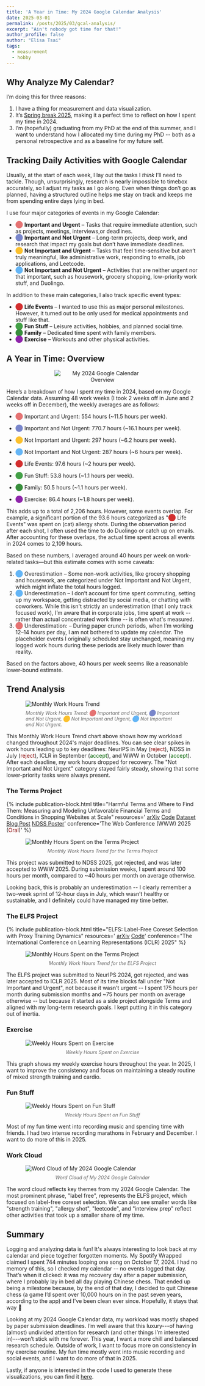 ```yaml
---
title: 'A Year in Time: My 2024 Google Calendar Analysis'
date: 2025-03-01
permalink: /posts/2025/03/gcal-analysis/
excerpt: "Ain't nobody got time for that!"
author_profile: false
author: "Elisa Tsai"
tags:
  - measurement
  - hobby
---
```


## Why Analyze My Calendar?

I’m doing this for three reasons:
1. I have a thing for measurement and data visualization.
2. It’s [Spring break 2025](https://ro.umich.edu/sites/default/files/calendar/pdfs/Cal_2024-2025.pdf), making it a perfect time to reflect on how I spent my time in 2024.
3. I’m (hopefully) graduating from my PhD at the end of this summer, and I want to understand how I allocated my time during my PhD -- both as a personal retrospective and as a baseline for my future self.

## Tracking Daily Activities with Google Calendar


Usually, at the start of each week, I lay out the tasks I *think* I’ll need to tackle. Though, unsurprisingly, research is nearly impossible to timebox accurately, so I adjust my tasks as I go along. Even when things don’t go as planned, having a structured outline helps me stay on track and keeps me from spending entire days lying in bed.


I use four major categories of events in my Google Calendar:

<ul>
  <li><span style="color: #E57373;">&#11044;</span> <strong>Important and Urgent</strong> – Tasks that require immediate attention, such as projects, meetings, interviews,or deadlines.</li>
  <li><span style="color: #7986CB;">&#11044;</span> <strong>Important and Not Urgent</strong> – Long-term projects, deep work, and research that impact my goals but don’t have immediate deadlines.</li>
  <li><span style="color: #FBC02D;">&#11044;</span> <strong>Not Important and Urgent</strong> – Tasks that feel time-sensitive but aren’t truly meaningful, like administrative work, responding to emails, job applications, and Leetcode.</li>
  <li><span style="color: #64B5F6;">&#11044;</span> <strong>Not Important and Not Urgent</strong> – Activities that are neither urgent nor that important, such as housework, grocery shopping, low-priority work stuff, and Duolingo.</li>
</ul>

<p>In addition to these main categories, I also track specific event types:</p>

<ul>
  <li><span style="color: #D32F2F;">&#11044;</span> <strong>Life Events</strong> – I wanted to use this as major personal milestones. However, it turned out to be only used for medical appointments and stuff like that.</li>
  <li><span style="color: #43A047;">&#11044;</span> <strong>Fun Stuff</strong> – Leisure activities, hobbies, and planned social time.</li>
  <li><span style="color: #388E3C;">&#11044;</span> <strong>Family</strong> – Dedicated time spent with family members.</li>
  <li><span style="color: #8E24AA;">&#11044;</span> <strong>Exercise</strong> – Workouts and other physical activities.</li>
</ul>


## A Year in Time: Overview

<p align="center">
  <img src="/images/gcal_analysis/2024_gcal_overview.png" 
       style="max-width: 50%; 
              width: auto; 
              height: auto; 
              display: block; 
              margin: 0 auto;"
       alt="My 2024 Google Calendar Overview">
</p>


Here’s a breakdown of how I spent my time in 2024, based on my Google Calendar data. Assuming 48 work weeks (I took 2 weeks off in June and 2 weeks off in December), the weekly averages are as follows:

* <span style="color: #E57373;">⬤</span> Important and Urgent: 554 hours (~11.5 hours per week).
* <span style="color: #7986CB;">⬤</span> Important and Not Urgent: 770.7 hours (~16.1 hours per week).
* <span style="color: #FBC02D;">⬤</span> Not Important and Urgent: 297 hours (~6.2 hours per week).
* <span style="color: #64B5F6;">⬤</span> Not Important and Not Urgent: 287 hours (~6 hours per week).

* <span style="color: #D32F2F;">⬤</span> Life Events: 97.6 hours (~2 hours per week).
* <span style="color: #43A047;">⬤</span> Fun Stuff: 53.8 hours (~1.1 hours per week).
* <span style="color: #388E3C;">⬤</span> Family: 50.5 hours (~1.1 hours per week).
* <span style="color: #8E24AA;">⬤</span> Exercise: 86.4 hours (~1.8 hours per week).


This adds up to a total of 2,206 hours. However, some events overlap. For example, a significant portion of the 93.6 hours categorized as "<span style="color: #D32F2F;">⬤</span> Life Events" was spent on (cat) allergy shots. During the observation period after each shot, I often used the time to do Duolingo or catch up on emails. After accounting for these overlaps, the actual time spent across all events in 2024 comes to 2,109 hours.

Based on these numbers, I averaged around 40 hours per week on work-related tasks—but this estimate comes with some caveats:

1. <span style="color: #64B5F6;">⬤</span> Overestimation – Some non-work activities, like grocery shopping and housework, are categorized under Not Important and Not Urgent, which might inflate the total hours logged.
2. <span style="color: #64B5F6;">⬤</span> Underestimation – I don’t account for time spent commuting, setting up my workspace, getting distracted by social media, or chatting with coworkers. While this isn't strictly an underestimation (that I only track focused work), I’m aware that in corporate jobs, time spent at work -- rather than actual concentrated work time -- is often what's measured.
3. <span style="color: #E57373;">⬤</span> Underestimation: – During paper crunch periods, when I’m working 12–14 hours per day, I am not bothered to update my calendar. The placeholder events I originally scheduled stay unchanged, meaning my logged work hours during these periods are likely much lower than reality.

Based on the factors above, 40 hours per week seems like a reasonable lower-bound estimate.


## Trend Analysis

<div style="max-width: 700px; width: 80%; margin: 0 auto;">
  <img src="/images/gcal_analysis/monthly_work_hours_trend.png" 
       style="max-width: 100%; 
              width: auto; 
              height: auto; 
              display: block; 
              margin: 0 auto;"
       alt="Monthly Work Hours Trend">
  <p style="color: #666666; font-size: 0.9em; margin-top: 8px;">
    <em>Monthly Work Hours Trend: <span style="color: #E57373;">⬤</span> Important and Urgent, <span style="color: #7986CB;">⬤</span> Important and Not Urgent, <span style="color: #FBC02D;">⬤</span> Not Important and Urgent, <span style="color: #64B5F6;">⬤</span> Not Important and Not Urgent.</em>
  </p>
</div>

This Monthly Work Hours Trend chart above shows how my workload changed throughout 2024's major deadlines. You can see clear spikes in work hours leading up to key deadlines: NeurIPS in May (<span style="color: #880000">reject</span>), NDSS in July (<span style="color: #880000">reject</span>), ICLR in September (<span style="color: #006400">accept</span>), and WWW in October (<span style="color: #006400">accept</span>). After each deadline, my work hours dropped for recovery. The "Not Important and Not Urgent" category stayed fairly steady, showing that some lower-priority tasks were always present.




### The Terms Project



{% include publication-block.html 
  title="Harmful Terms and Where to Find Them: Measuring and Modeling Unfavorable Financial Terms and Conditions in Shopping Websites at Scale"
  resources='<i class="fas fa-file-pdf"></i> [arXiv](https://www.arxiv.org/abs/2502.01798) <i class="fab fa-github"></i> [Code](https://github.com/eltsai/term_miner) <i class="fas fa-database"> </i> [Dataset](https://huggingface.co/datasets/eltsai/ShopTC-100K) <i class="fab fa-blogger-b"> </i> [Blog Post](https://eltsai.github.io/posts/2025/02/harmful-terms/) <i class="fas fa-bookmark"></i> [NDSS Poster](https://www.ndss-symposium.org/wp-content/uploads/2025-poster-65.pdf)'
  conference='The Web Conference (WWW) 2025 (<span style="color: #880000">Oral</span>)'
%}

<div style="max-width: 700px; width: 80%; margin: 0 auto;">
  <img src="/images/gcal_analysis/monthly_term_project.png" 
       style="max-width: 100%; 
              width: auto; 
              height: auto; 
              display: block; 
              margin: 0 auto;"
       alt="Monthly Hours Spent on the Terms Project">
    <p style="color: #666666; font-size: 0.9em; margin-top: 8px; text-align: center;">
        <em>Monthly Work Hours Trend for the Terms Project</em>
    </p>
</div>



This project was submitted to NDSS 2025, got rejected, and was later accepted to WWW 2025. During submission weeks, I spent around 100 hours per month, compared to ~40 hours per month on average otherwise.

Looking back, this is probably an underestimation -- I clearly remember a two-week sprint of 12-hour days in July, which wasn’t healthy or sustainable, and I definitely could have managed my time better. 

### The ELFS Project


{% include publication-block.html 
    title="ELFS: Label-Free Coreset Selection with Proxy Training Dynamics"
    resources='<i class="fas fa-file-pdf"></i> [arXiv](https://arxiv.org/abs/2406.04273) <i class="fab fa-github"></i> [Code](https://github.com/eltsai/elfs)'
    conference="The International Conference on Learning Representations (ICLR) 2025"
%}


<div style="max-width: 700px; width: 80%; margin: 0 auto;">
  <img src="/images/gcal_analysis/monthly_elfs_project.png" 
       style="max-width: 100%; 
              width: auto; 
              height: auto; 
              display: block; 
              margin: 0 auto;"
       alt="Monthly Hours Spent on the Terms Project">
    <p style="color: #666666; font-size: 0.9em; margin-top: 8px; text-align: center;">
        <em>Monthly Work Hours Trend for the ELFS Project</em>
    </p>
</div>

The ELFS project was submitted to NeurIPS 2024, got rejected, and was later accepted to ICLR 2025. Most of its time blocks fall under "Not Important and Urgent", not because it wasn’t urgent -- I spent 175 hours per month during submission months and ~75 hours per month on average otherwise -- but because it started as a side project alongside Terms and aligned with my long-term research goals. I kept putting it in this category out of inertia.

### Exercise

<div style="max-width: 700px; width: 80%; margin: 0 auto;">
  <img src="/images/gcal_analysis/weekly_exercise_hours_trend.png" 
       style="max-width: 100%; 
              width: auto; 
              height: auto; 
              display: block; 
              margin: 0 auto;"
       alt="Weekly Hours Spent on Exercise">
    <p style="color: #666666; font-size: 0.9em; margin-top: 8px; text-align: center;">
        <em>Weekly Hours Spent on Exercise</em>
    </p>
</div>

This graph shows my weekly exercise hours throughout the year. In 2025, I want to improve the consistency and focus on maintaining a steady routine of mixed strength training and cardio.


### Fun Stuff


<div style="max-width: 700px; width: 80%; margin: 0 auto;">
  <img src="/images/gcal_analysis/weekly_fun_hours_trend.png " 
       style="max-width: 100%; 
              width: auto; 
              height: auto; 
              display: block; 
              margin: 0 auto;"
       alt="Weekly Hours Spent on Fun Stuff">
    <p style="color: #666666; font-size: 0.9em; margin-top: 8px; text-align: center;">
        <em>Weekly Hours Spent on Fun Stuff</em>
    </p>
</div>


Most of my fun time went into recording music and spending time with friends. I had two intense recording marathons in February and December. I want to do more of this in 2025.

### Work Cloud

<div style="max-width: 700px; width: 80%; margin: 0 auto;">
  <img src="/images/gcal_analysis/wordcloud.png" 
       style="max-width: 100%; 
              width: auto; 
              height: auto; 
              display: block; 
              margin: 0 auto;"
       alt="Word Cloud of My 2024 Google Calendar">
    <p style="color: #666666; font-size: 0.9em; margin-top: 8px; text-align: center;">
        <em>Word Cloud of My 2024 Google Calendar</em>
    </p>
</div>

The word cloud reflects key themes from my 2024 Google Calendar. The most prominent phrase, "label free", represents the ELFS project, which focused on label-free coreset selection. We can also see smaller words like "strength training", "allergy shot", "leetcode", and "interview prep" reflect other activities that took up a smaller share of my time.


## Summary


Logging and analyzing data is fun! It's always interesting to look back at my calendar and piece together forgotten moments. My Spotify Wrapped claimed I spent 744 minutes looping one song on October 17, 2024. I had no memory of this, so I checked my calendar -- no events logged that day. That’s when it clicked: it was my recovery day after a paper submission, where I probably lay in bed all day playing Chinese chess. That ended up being a milestone because, by the end of that day, I decided to quit Chinese chess (a game I’d spent over 10,000 hours on in the past seven years, according to the app) and I've been clean ever since. Hopefully, it stays that way 🤞

Looking at my 2024 Google Calendar data, my workload was mostly shaped by paper submission deadlines. I’m well aware that this luxury---of having (almost) undivided attention for research (and other things I’m interested in)---won’t stick with me forever. This year, I want a more chill and balanced research schedule. Outside of work, I want to focus more on consistency in my exercise routine. My fun time mostly went into music recording and social events, and I want to do more of that in 2025.

Lastly, if anyone is interested in the code I used to generate these visualizations, you can find it <i class="fab fa-github"></i> [here](https://github.com/eltsai/gcal_analysis).


